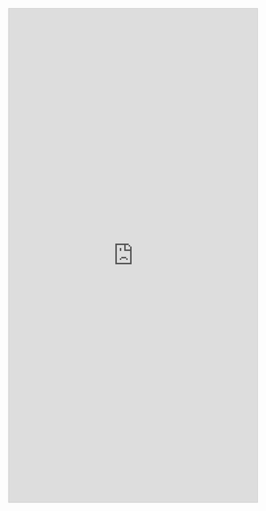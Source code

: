 <iframe class="airtable-embed" src="https://airtable.com/embed/shrwEj1kzyTcRDDxd?backgroundColor=red" frameborder="0" onmousewheel="" width="100%" height="1000" style="background: transparent; border: 1px solid #ccc;"></iframe>
